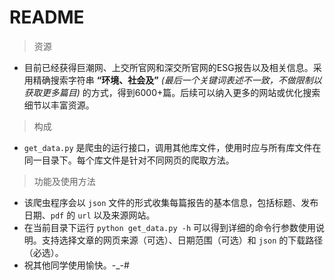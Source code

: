 # README

> 资源  

- 目前已经获得巨潮网、上交所官网和深交所官网的ESG报告以及相关信息。采用精确搜索字符串 **“环境、社会及”** *(最后一个关键词表述不一致，不做限制以获取更多篇目)* 的方式，得到6000+篇。后续可以纳入更多的网站或优化搜索细节以丰富资源。

> 构成

- `get_data.py` 是爬虫的运行接口，调用其他库文件，使用时应与所有库文件在同一目录下。每个库文件是针对不同网页的爬取方法。

> 功能及使用方法

- 该爬虫程序会以 `json` 文件的形式收集每篇报告的基本信息，包括标题、发布日期、`pdf` 的 `url` 以及来源网站。
- 在当前目录下运行 `python get_data.py -h` 可以得到详细的命令行参数使用说明。支持选择文章的网页来源（可选）、日期范围（可选）和 `json` 的下载路径（必选）。
- 祝其他同学使用愉快。-_-#

